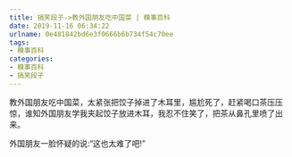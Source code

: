 ```yaml
---
title: 搞笑段子->教外国朋友吃中国菜 | 糗事百科
date: 2019-11-16 06:34:22
urlname: 0e481842bd6e3f0666b6b734f54c70ee
tags: 
- 糗事百科
categories:
- 糗事百科
- 搞笑段子
---
```

教外国朋友吃中国菜，太紧张把饺子掉进了木耳里，尴尬死了，赶紧喝口茶压压惊，谁知外国朋友学我夹起饺子放进木耳，我忍不住笑了，把茶从鼻孔里喷了出来。

外国朋友一脸怀疑的说:“这也太难了吧!”


